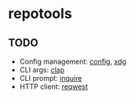 # repotools

## TODO

* Config management: [config](https://docs.rs/config/latest/config/index.html), [xdg](https://docs.rs/xdg/latest/xdg/)
* CLI args: [clap](https://docs.rs/clap/latest/clap/)
* CLI prompt: [inquire](https://github.com/mikaelmello/inquire)
* HTTP client: [reqwest](https://docs.rs/reqwest/latest/reqwest/index.html)
